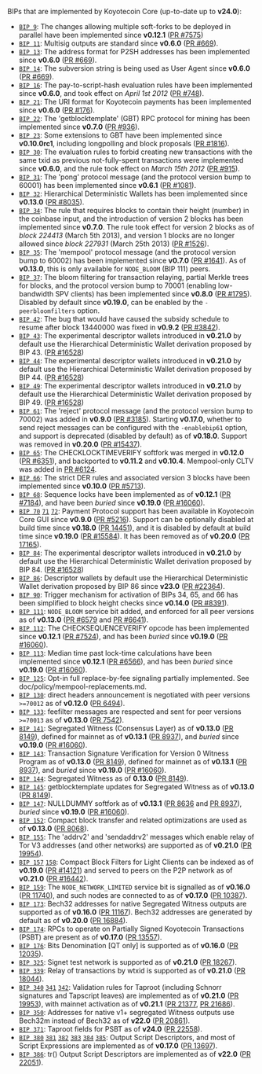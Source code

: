 BIPs that are implemented by Koyotecoin Core (up-to-date up to **v24.0**):

* [`BIP 9`](https://github.com/koyotecoin/bips/blob/master/bip-0009.mediawiki): The changes allowing multiple soft-forks to be deployed in parallel have been implemented since **v0.12.1**  ([PR #7575](https://github.com/koyotecoin/koyotecoin/pull/7575))
* [`BIP 11`](https://github.com/koyotecoin/bips/blob/master/bip-0011.mediawiki): Multisig outputs are standard since **v0.6.0** ([PR #669](https://github.com/koyotecoin/koyotecoin/pull/669)).
* [`BIP 13`](https://github.com/koyotecoin/bips/blob/master/bip-0013.mediawiki): The address format for P2SH addresses has been implemented since **v0.6.0** ([PR #669](https://github.com/koyotecoin/koyotecoin/pull/669)).
* [`BIP 14`](https://github.com/koyotecoin/bips/blob/master/bip-0014.mediawiki): The subversion string is being used as User Agent since **v0.6.0** ([PR #669](https://github.com/koyotecoin/koyotecoin/pull/669)).
* [`BIP 16`](https://github.com/koyotecoin/bips/blob/master/bip-0016.mediawiki): The pay-to-script-hash evaluation rules have been implemented since **v0.6.0**, and took effect on *April 1st 2012* ([PR #748](https://github.com/koyotecoin/koyotecoin/pull/748)).
* [`BIP 21`](https://github.com/koyotecoin/bips/blob/master/bip-0021.mediawiki): The URI format for Koyotecoin payments has been implemented since **v0.6.0** ([PR #176](https://github.com/koyotecoin/koyotecoin/pull/176)).
* [`BIP 22`](https://github.com/koyotecoin/bips/blob/master/bip-0022.mediawiki): The 'getblocktemplate' (GBT) RPC protocol for mining has been implemented since **v0.7.0** ([PR #936](https://github.com/koyotecoin/koyotecoin/pull/936)).
* [`BIP 23`](https://github.com/koyotecoin/bips/blob/master/bip-0023.mediawiki): Some extensions to GBT have been implemented since **v0.10.0rc1**, including longpolling and block proposals ([PR #1816](https://github.com/koyotecoin/koyotecoin/pull/1816)).
* [`BIP 30`](https://github.com/koyotecoin/bips/blob/master/bip-0030.mediawiki): The evaluation rules to forbid creating new transactions with the same txid as previous not-fully-spent transactions were implemented since **v0.6.0**, and the rule took effect on *March 15th 2012* ([PR #915](https://github.com/koyotecoin/koyotecoin/pull/915)).
* [`BIP 31`](https://github.com/koyotecoin/bips/blob/master/bip-0031.mediawiki): The 'pong' protocol message (and the protocol version bump to 60001) has been implemented since **v0.6.1** ([PR #1081](https://github.com/koyotecoin/koyotecoin/pull/1081)).
* [`BIP 32`](https://github.com/koyotecoin/bips/blob/master/bip-0032.mediawiki): Hierarchical Deterministic Wallets has been implemented since **v0.13.0** ([PR #8035](https://github.com/koyotecoin/koyotecoin/pull/8035)).
* [`BIP 34`](https://github.com/koyotecoin/bips/blob/master/bip-0034.mediawiki): The rule that requires blocks to contain their height (number) in the coinbase input, and the introduction of version 2 blocks has been implemented since **v0.7.0**. The rule took effect for version 2 blocks as of *block 224413* (March 5th 2013), and version 1 blocks are no longer allowed since *block 227931* (March 25th 2013) ([PR #1526](https://github.com/koyotecoin/koyotecoin/pull/1526)).
* [`BIP 35`](https://github.com/koyotecoin/bips/blob/master/bip-0035.mediawiki): The 'mempool' protocol message (and the protocol version bump to 60002) has been implemented since **v0.7.0** ([PR #1641](https://github.com/koyotecoin/koyotecoin/pull/1641)). As of **v0.13.0**, this is only available for `NODE_BLOOM` (BIP 111) peers.
* [`BIP 37`](https://github.com/koyotecoin/bips/blob/master/bip-0037.mediawiki): The bloom filtering for transaction relaying, partial Merkle trees for blocks, and the protocol version bump to 70001 (enabling low-bandwidth SPV clients) has been implemented since **v0.8.0** ([PR #1795](https://github.com/koyotecoin/koyotecoin/pull/1795)). Disabled by default since **v0.19.0**, can be enabled by the `-peerbloomfilters` option.
* [`BIP 42`](https://github.com/koyotecoin/bips/blob/master/bip-0042.mediawiki): The bug that would have caused the subsidy schedule to resume after block 13440000 was fixed in **v0.9.2** ([PR #3842](https://github.com/koyotecoin/koyotecoin/pull/3842)).
* [`BIP 43`](https://github.com/koyotecoin/bips/blob/master/bip-0043.mediawiki): The experimental descriptor wallets introduced in **v0.21.0** by default use the Hierarchical Deterministic Wallet derivation proposed by BIP 43. ([PR #16528](https://github.com/koyotecoin/koyotecoin/pull/16528))
* [`BIP 44`](https://github.com/koyotecoin/bips/blob/master/bip-0044.mediawiki): The experimental descriptor wallets introduced in **v0.21.0** by default use the Hierarchical Deterministic Wallet derivation proposed by BIP 44. ([PR #16528](https://github.com/koyotecoin/koyotecoin/pull/16528))
* [`BIP 49`](https://github.com/koyotecoin/bips/blob/master/bip-0049.mediawiki): The experimental descriptor wallets introduced in **v0.21.0** by default use the Hierarchical Deterministic Wallet derivation proposed by BIP 49. ([PR #16528](https://github.com/koyotecoin/koyotecoin/pull/16528))
* [`BIP 61`](https://github.com/koyotecoin/bips/blob/master/bip-0061.mediawiki): The 'reject' protocol message (and the protocol version bump to 70002) was added in **v0.9.0** ([PR #3185](https://github.com/koyotecoin/koyotecoin/pull/3185)). Starting **v0.17.0**, whether to send reject messages can be configured with the `-enablebip61` option, and support is deprecated (disabled by default) as of **v0.18.0**. Support was removed in **v0.20.0** ([PR #15437](https://github.com/koyotecoin/koyotecoin/pull/15437)).
* [`BIP 65`](https://github.com/koyotecoin/bips/blob/master/bip-0065.mediawiki): The CHECKLOCKTIMEVERIFY softfork was merged in **v0.12.0** ([PR #6351](https://github.com/koyotecoin/koyotecoin/pull/6351)), and backported to **v0.11.2** and **v0.10.4**. Mempool-only CLTV was added in [PR #6124](https://github.com/koyotecoin/koyotecoin/pull/6124).
* [`BIP 66`](https://github.com/koyotecoin/bips/blob/master/bip-0066.mediawiki): The strict DER rules and associated version 3 blocks have been implemented since **v0.10.0** ([PR #5713](https://github.com/koyotecoin/koyotecoin/pull/5713)).
* [`BIP 68`](https://github.com/koyotecoin/bips/blob/master/bip-0068.mediawiki): Sequence locks have been implemented as of **v0.12.1**  ([PR #7184](https://github.com/koyotecoin/koyotecoin/pull/7184)), and have been *buried* since **v0.19.0** ([PR #16060](https://github.com/koyotecoin/koyotecoin/pull/16060)).
* [`BIP 70`](https://github.com/koyotecoin/bips/blob/master/bip-0070.mediawiki) [`71`](https://github.com/koyotecoin/bips/blob/master/bip-0071.mediawiki) [`72`](https://github.com/koyotecoin/bips/blob/master/bip-0072.mediawiki):
  Payment Protocol support has been available in Koyotecoin Core GUI since **v0.9.0** ([PR #5216](https://github.com/koyotecoin/koyotecoin/pull/5216)).
  Support can be optionally disabled at build time since **v0.18.0** ([PR 14451](https://github.com/koyotecoin/koyotecoin/pull/14451)),
  and it is disabled by default at build time since **v0.19.0** ([PR #15584](https://github.com/koyotecoin/koyotecoin/pull/15584)).
  It has been removed as of **v0.20.0** ([PR 17165](https://github.com/koyotecoin/koyotecoin/pull/17165)).
* [`BIP 84`](https://github.com/koyotecoin/bips/blob/master/bip-0084.mediawiki): The experimental descriptor wallets introduced in **v0.21.0** by default use the Hierarchical Deterministic Wallet derivation proposed by BIP 84. ([PR #16528](https://github.com/koyotecoin/koyotecoin/pull/16528))
* [`BIP 86`](https://github.com/koyotecoin/bips/blob/master/bip-0086.mediawiki): Descriptor wallets by default use the Hierarchical Deterministic Wallet derivation proposed by BIP 86 since **v23.0** ([PR #22364](https://github.com/koyotecoin/koyotecoin/pull/22364)).
* [`BIP 90`](https://github.com/koyotecoin/bips/blob/master/bip-0090.mediawiki): Trigger mechanism for activation of BIPs 34, 65, and 66 has been simplified to block height checks since **v0.14.0** ([PR #8391](https://github.com/koyotecoin/koyotecoin/pull/8391)).
* [`BIP 111`](https://github.com/koyotecoin/bips/blob/master/bip-0111.mediawiki): `NODE_BLOOM` service bit added, and enforced for all peer versions as of **v0.13.0** ([PR #6579](https://github.com/koyotecoin/koyotecoin/pull/6579) and [PR #6641](https://github.com/koyotecoin/koyotecoin/pull/6641)).
* [`BIP 112`](https://github.com/koyotecoin/bips/blob/master/bip-0112.mediawiki): The CHECKSEQUENCEVERIFY opcode has been implemented since **v0.12.1** ([PR #7524](https://github.com/koyotecoin/koyotecoin/pull/7524)), and has been *buried* since **v0.19.0** ([PR #16060](https://github.com/koyotecoin/koyotecoin/pull/16060)).
* [`BIP 113`](https://github.com/koyotecoin/bips/blob/master/bip-0113.mediawiki): Median time past lock-time calculations have been implemented since **v0.12.1** ([PR #6566](https://github.com/koyotecoin/koyotecoin/pull/6566)), and has been *buried* since **v0.19.0** ([PR #16060](https://github.com/koyotecoin/koyotecoin/pull/16060)).
* [`BIP 125`](https://github.com/koyotecoin/bips/blob/master/bip-0125.mediawiki): Opt-in full replace-by-fee signaling partially implemented. See doc/policy/mempool-replacements.md.
* [`BIP 130`](https://github.com/koyotecoin/bips/blob/master/bip-0130.mediawiki): direct headers announcement is negotiated with peer versions `>=70012` as of **v0.12.0** ([PR 6494](https://github.com/koyotecoin/koyotecoin/pull/6494)).
* [`BIP 133`](https://github.com/koyotecoin/bips/blob/master/bip-0133.mediawiki): feefilter messages are respected and sent for peer versions `>=70013` as of **v0.13.0** ([PR 7542](https://github.com/koyotecoin/koyotecoin/pull/7542)).
* [`BIP 141`](https://github.com/koyotecoin/bips/blob/master/bip-0141.mediawiki): Segregated Witness (Consensus Layer) as of **v0.13.0** ([PR 8149](https://github.com/koyotecoin/koyotecoin/pull/8149)), defined for mainnet as of **v0.13.1** ([PR 8937](https://github.com/koyotecoin/koyotecoin/pull/8937)), and *buried* since **v0.19.0** ([PR #16060](https://github.com/koyotecoin/koyotecoin/pull/16060)).
* [`BIP 143`](https://github.com/koyotecoin/bips/blob/master/bip-0143.mediawiki): Transaction Signature Verification for Version 0 Witness Program as of **v0.13.0** ([PR 8149](https://github.com/koyotecoin/koyotecoin/pull/8149)), defined for mainnet as of **v0.13.1** ([PR 8937](https://github.com/koyotecoin/koyotecoin/pull/8937)), and *buried* since **v0.19.0** ([PR #16060](https://github.com/koyotecoin/koyotecoin/pull/16060)).
* [`BIP 144`](https://github.com/koyotecoin/bips/blob/master/bip-0144.mediawiki): Segregated Witness as of **0.13.0** ([PR 8149](https://github.com/koyotecoin/koyotecoin/pull/8149)).
* [`BIP 145`](https://github.com/koyotecoin/bips/blob/master/bip-0145.mediawiki): getblocktemplate updates for Segregated Witness as of **v0.13.0** ([PR 8149](https://github.com/koyotecoin/koyotecoin/pull/8149)).
* [`BIP 147`](https://github.com/koyotecoin/bips/blob/master/bip-0147.mediawiki): NULLDUMMY softfork as of **v0.13.1** ([PR 8636](https://github.com/koyotecoin/koyotecoin/pull/8636) and [PR 8937](https://github.com/koyotecoin/koyotecoin/pull/8937)), *buried* since **v0.19.0** ([PR #16060](https://github.com/koyotecoin/koyotecoin/pull/16060)).
* [`BIP 152`](https://github.com/koyotecoin/bips/blob/master/bip-0152.mediawiki): Compact block transfer and related optimizations are used as of **v0.13.0** ([PR 8068](https://github.com/koyotecoin/koyotecoin/pull/8068)).
* [`BIP 155`](https://github.com/koyotecoin/bips/blob/master/bip-0155.mediawiki): The 'addrv2' and 'sendaddrv2' messages which enable relay of Tor V3 addresses (and other networks) are supported as of **v0.21.0** ([PR 19954](https://github.com/koyotecoin/koyotecoin/pull/19954)).
* [`BIP 157`](https://github.com/koyotecoin/bips/blob/master/bip-0157.mediawiki)
  [`158`](https://github.com/koyotecoin/bips/blob/master/bip-0158.mediawiki): Compact Block Filters for Light Clients can be indexed as of **v0.19.0** ([PR #14121](https://github.com/koyotecoin/koyotecoin/pull/14121)) and served to peers on the P2P network as of **v0.21.0** ([PR #16442](https://github.com/koyotecoin/koyotecoin/pull/16442)).
* [`BIP 159`](https://github.com/koyotecoin/bips/blob/master/bip-0159.mediawiki): The `NODE_NETWORK_LIMITED` service bit is signalled as of **v0.16.0** ([PR 11740](https://github.com/koyotecoin/koyotecoin/pull/11740)), and such nodes are connected to as of **v0.17.0** ([PR 10387](https://github.com/koyotecoin/koyotecoin/pull/10387)).
* [`BIP 173`](https://github.com/koyotecoin/bips/blob/master/bip-0173.mediawiki): Bech32 addresses for native Segregated Witness outputs are supported as of **v0.16.0** ([PR 11167](https://github.com/koyotecoin/koyotecoin/pull/11167)). Bech32 addresses are generated by default as of **v0.20.0** ([PR 16884](https://github.com/koyotecoin/koyotecoin/pull/16884)).
* [`BIP 174`](https://github.com/koyotecoin/bips/blob/master/bip-0174.mediawiki): RPCs to operate on Partially Signed Koyotecoin Transactions (PSBT) are present as of **v0.17.0** ([PR 13557](https://github.com/koyotecoin/koyotecoin/pull/13557)).
* [`BIP 176`](https://github.com/koyotecoin/bips/blob/master/bip-0176.mediawiki): Bits Denomination [QT only] is supported as of **v0.16.0** ([PR 12035](https://github.com/koyotecoin/koyotecoin/pull/12035)).
* [`BIP 325`](https://github.com/koyotecoin/bips/blob/master/bip-0325.mediawiki): Signet test network is supported as of **v0.21.0** ([PR 18267](https://github.com/koyotecoin/koyotecoin/pull/18267)).
* [`BIP 339`](https://github.com/koyotecoin/bips/blob/master/bip-0339.mediawiki): Relay of transactions by wtxid is supported as of **v0.21.0** ([PR 18044](https://github.com/koyotecoin/koyotecoin/pull/18044)).
* [`BIP 340`](https://github.com/koyotecoin/bips/blob/master/bip-0340.mediawiki)
  [`341`](https://github.com/koyotecoin/bips/blob/master/bip-0341.mediawiki)
  [`342`](https://github.com/koyotecoin/bips/blob/master/bip-0342.mediawiki):
  Validation rules for Taproot (including Schnorr signatures and Tapscript
  leaves) are implemented as of **v0.21.0** ([PR 19953](https://github.com/koyotecoin/koyotecoin/pull/19953)),
  with mainnet activation as of **v0.21.1** ([PR 21377](https://github.com/koyotecoin/koyotecoin/pull/21377),
  [PR 21686](https://github.com/koyotecoin/koyotecoin/pull/21686)).
* [`BIP 350`](https://github.com/koyotecoin/bips/blob/master/bip-0350.mediawiki): Addresses for native v1+ segregated Witness outputs use Bech32m instead of Bech32 as of **v22.0** ([PR 20861](https://github.com/koyotecoin/koyotecoin/pull/20861)).
* [`BIP 371`](https://github.com/koyotecoin/bips/blob/master/bip-0371.mediawiki): Taproot fields for PSBT as of **v24.0** ([PR 22558](https://github.com/koyotecoin/koyotecoin/pull/22558)).
* [`BIP 380`](https://github.com/koyotecoin/bips/blob/master/bip-0380.mediawiki)
  [`381`](https://github.com/koyotecoin/bips/blob/master/bip-0381.mediawiki)
  [`382`](https://github.com/koyotecoin/bips/blob/master/bip-0382.mediawiki)
  [`383`](https://github.com/koyotecoin/bips/blob/master/bip-0383.mediawiki)
  [`384`](https://github.com/koyotecoin/bips/blob/master/bip-0384.mediawiki)
  [`385`](https://github.com/koyotecoin/bips/blob/master/bip-0385.mediawiki):
  Output Script Descriptors, and most of Script Expressions are implemented as of **v0.17.0** ([PR 13697](https://github.com/koyotecoin/koyotecoin/pull/13697)).
* [`BIP 386`](https://github.com/koyotecoin/bips/blob/master/bip-0386.mediawiki): tr() Output Script Descriptors are implemented as of **v22.0** ([PR 22051](https://github.com/koyotecoin/koyotecoin/pull/22051)).
